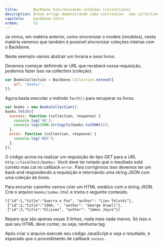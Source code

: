 ```yaml
---
title:       Backbone Sincronizando coleções (collections)
description: Breve artigo demonstrando como sincronizar  uma collection (framework Backbone) com o servidor  através de uma requisição AJAX.
capitulo:    backbone-intro
ordem:       13
---
```


Ja vimos, em matéria anterior, como sincronizar o models (modelos), nesta matéria veremos que também é possível 
sincronizar coleções inteiras com o Backbone.

Neste exemplo vamos abstrair um livraria e seus livros.

Devemos começar definindo ar URL que receberá nossa requisição, podemos fazer isso na collection (coleção).

```javascript
var BooksCollection = Backbone.Collection.extend({
    url: 'books/',
});

```

Agora basta executar o método `fecth()` para recuperar os livros.

```javascript
var books = new BooksCollection();
books.fetch({
  success: function (collection, response) {
    console.log('OK');
    console.log(JSON.stringify(books.toJSON()));
  },
  error: function (collection, response) {
    console.log('NEG');
  },
});
```

O código acima ira realizar um requisição do tipo GET para a URL `http://localhost/books/`. Você deve ter notado que
o resultado está correto mas cai no callback `error`. Para corrigirmos isso devemos ter um back-end respondendo a 
requisição e retornando uma string JSON com uma coleção de livros. 

Para encurtar caminho vamos criar um HTML estático com a string JSON. Crie o arquivo `books/index.html` e insira o 
seguinte conteúdo.

```html
[{"id":1,"title":"Guerra e Paz", "author": "Liev Tolstói"},
 {"id":2,"title":"1984, ", "author": "George Orwell"},
 {"id":3,"title":"Ulisses", "author": "James Joyce"}]
```

Repare que são apenas essas 3 linhas, nada mais nada menos. Só isso o que seu HTML deve conter, ou seja, nenhuma tag.

Após criar o arquivo execute seu código JavaScript e veja o resultado, é esperado que o procedimento de callback 
`sucess`.